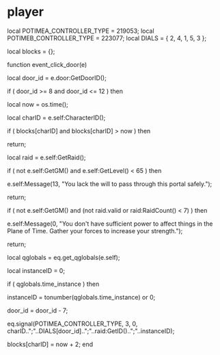 # player





local POTIMEA_CONTROLLER_TYPE = 219053;
local POTIMEB_CONTROLLER_TYPE = 223077;
local DIALS = { 2, 4, 1, 5, 3 };

local blocks = {};

function event_click_door(e)

local door_id = e.door:GetDoorID();



if ( door_id >= 8 and door_id <= 12 ) then






local now = os.time();


local charID = e.self:CharacterID();


if ( blocks[charID] and blocks[charID] > now ) then



return;




local raid = e.self:GetRaid();





if ( not e.self:GetGM() and e.self:GetLevel() < 65 ) then



e.self:Message(13, "You lack the will to pass through this portal safely.");



return;



if ( not e.self:GetGM() and (not raid.valid or raid:RaidCount() < 7) ) then



e.self:Message(0, "You don't have sufficient power to affect things in the Plane of Time. Gather your forces to increase your strength.");



return;




local qglobals = eq.get_qglobals(e.self);


local instanceID = 0;


if ( qglobals.time_instance ) then



instanceID = tonumber(qglobals.time_instance) or 0;






door_id = door_id - 7;





eq.signal(POTIMEA_CONTROLLER_TYPE, 3, 0, charID..";"..DIALS[door_id]..";"..raid:GetID()..";"..instanceID);





blocks[charID] = now + 2;
end
